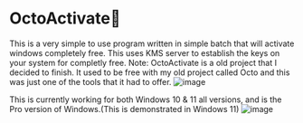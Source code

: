 # OctoActivate🐙
This is a very simple to use program written in simple batch that will activate windows completely free.
This uses KMS server to establish the keys on your system for completly free.
Note: OctoActivate is a old project that I decided to finish. It used to be free with my old project called Octo and this was just one of the tools that it had to offer. 
![image](https://user-images.githubusercontent.com/65846161/215667768-7eb7069e-2b25-4e62-89a2-f6cca3fc34b1.png)

This is currently working for both Windows 10 & 11 all versions, and is the Pro version of Windows.(This is demonstrated in Windows 11)
![image](https://user-images.githubusercontent.com/65846161/215668247-7c4f330c-8e03-4a47-919b-83462e34f3ff.png)

